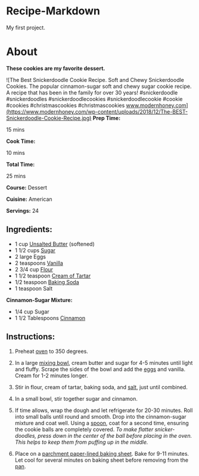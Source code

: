 # Recipe-Markdown
My first project.

# About

**These cookies are my favorite dessert.**

![The Best Snickerdoodle Cookie Recipe. Soft and Chewy Snickerdoodle Cookies. The popular cinnamon-sugar soft and chewy sugar cookie recipe. A recipe that has been in the family for over 30 years! #snickerdoodle #snickerdoodles #snickerdoodlecookies #snickerdoodlecookie #cookie #cookies #christmascookies #christmascookies www.modernhoney.com](https://www.modernhoney.com/wp-content/uploads/2018/12/The-BEST-Snickerdoodle-Cookie-Recipe.jpg)
**Prep Time:**

15  mins

**Cook Time:**

10  mins

**Total Time:**

25  mins

**Course:**  Dessert

**Cuisine:**  American

**Servings:**  24


## **Ingredients:**

-   1  cup  [Unsalted Butter](https://www.walmart.com/ip/Plugra-European-Style-Unsalted-Butter-8-oz-227g/153902693)  (softened)
-   1 1/2  cups  [Sugar](https://www.walmart.com/ip/2-Pack-Great-Value-Pure-Cane-Sugar-4-lb/698454167)
-   2  large  Eggs
-   2  teaspoons  [Vanilla](https://www.walmart.com/ip/Watkins-All-Natural-Original-Gourmet-Baking-Vanilla-Extract-2-fl-oz/479192660)
-   2 3/4  cup [Flour](https://www.walmart.com/ip/Great-Value-Self-Rising-Flour-5-lb/10402992)
-   1 1/2  teaspoon  [Cream of Tartar](https://www.walmart.com/ip/McCormick-Gourmet-All-Natural-Cream-Of-Tartar-2-62-oz/10535060)
-   1/2 teaspoon  [Baking Soda](https://www.walmart.com/ip/Baking-Soda-4-oz-ZIN-524708/762839254)
-   1  teaspoon  Salt

**Cinnamon-Sugar Mixture:**

-   1/4  cup  Sugar
-   1 1/2  Tablespoons  [Cinnamon](https://www.walmart.com/ip/McCormick-Ground-Cinnamon-7-12-oz/550652866)

## **Instructions:**

1.  Preheat [oven](https://www.walmart.com/ip/Magic-Chef-24-Electric-Wall-Oven-with-Convection/881641790) to 350 degrees.
    
2.  In a large [mixing bowl](https://www.walmart.com/ip/Crestware-1-1-2-qt-Stainless-Steel-Mixing-Bowl-Silver-Stainless-Steel-MB01/460524583), cream butter and sugar for 4-5 minutes until light and fluffy. Scrape the sides of the bowl and add the [eggs](https://www.walmart.com/ip/Marketside-Organic-Cage-Free-Brown-Eggs-Large-12-count-24-oz/48319448) and vanilla. Cream for 1-2 minutes longer.
    
3.  Stir in flour, cream of tartar, baking soda, and [salt](https://www.walmart.com/ip/2-pack-Great-Value-Iodized-Salt-26-oz/373932397), just until combined.
    
4.  In a small bowl, stir together sugar and cinnamon.
    
5.  If time allows, wrap the dough and let refrigerate for 20-30 minutes. Roll into small balls until round and smooth. Drop into the cinnamon-sugar mixture and coat well. Using a [spoon](https://www.walmart.com/ip/Walco-1107-Length-7-In-Dessert-Spoon-Pack-of-24/361323514), coat for a second time, ensuring the cookie balls are completely covered. *To make flatter snicker-doodles, press down in the center of the ball before placing in the oven. This helps to keep them from puffing up in the middle.* 
    
6.  Place on a [parchment paper-lined baking sheet](https://www.walmart.com/ip/Reynolds-Parchment-Paper-Baking-Sheets-22-Count-12x16in/36531884). Bake for 9-11 minutes. Let cool for several minutes on baking sheet before removing from the [pan](https://www.walmart.com/ip/Mainstays-Medium-Cookie-Pan/14913186).
